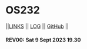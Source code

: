 # OS232

||[LINKS](links.md) || [LOG](TXT/mylog.txt) || [GitHub](https://github.com/bangjai123/os232/) ||

#### REV00: Sat 9 Sept 2023 19.30 
